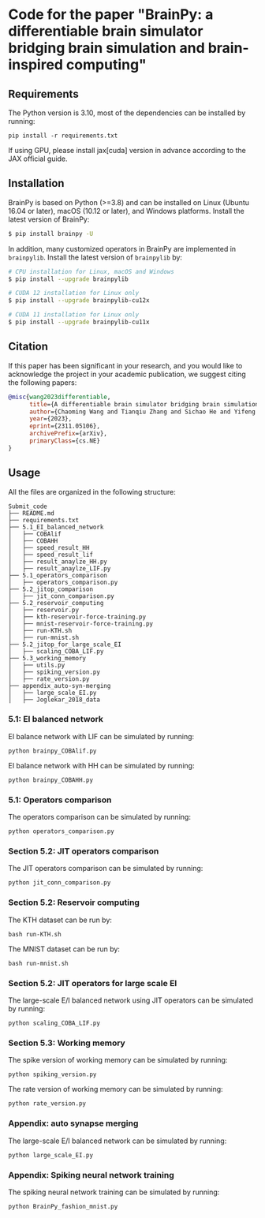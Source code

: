 # Code for the paper "BrainPy: a differentiable brain simulator bridging brain simulation and brain-inspired computing"

## Requirements
The Python version is 3.10, most of the dependencies can be installed by running:
```
pip install -r requirements.txt
```
If using GPU, please install jax[cuda] version in advance according to the JAX official guide.



## Installation

BrainPy is based on Python (>=3.8) and can be installed on Linux (Ubuntu 16.04 or later), macOS (10.12 or later), and Windows platforms. Install the latest version of BrainPy:

```bash
$ pip install brainpy -U
```

In addition, many customized operators in BrainPy are implemented in ``brainpylib``.
Install the latest version of `brainpylib` by:

```bash
# CPU installation for Linux, macOS and Windows
$ pip install --upgrade brainpylib
```

```bash
# CUDA 12 installation for Linux only
$ pip install --upgrade brainpylib-cu12x
```

```bash
# CUDA 11 installation for Linux only
$ pip install --upgrade brainpylib-cu11x
```

## Citation
If this paper has been significant in your research, and you would like to acknowledge the project in your academic publication, we suggest citing the following papers:
```bibtex
@misc{wang2023differentiable,
      title={A differentiable brain simulator bridging brain simulation and brain-inspired computing}, 
      author={Chaoming Wang and Tianqiu Zhang and Sichao He and Yifeng Gong and Hongyaoxing Gu and Shangyang Li and Si Wu},
      year={2023},
      eprint={2311.05106},
      archivePrefix={arXiv},
      primaryClass={cs.NE}
}
```


## Usage
All the files are organized in the following structure:
```
Submit_code
├── README.md
├── requirements.txt
├── 5.1_EI_balanced_network
│   ├── COBAlif
│   ├── COBAHH
│   ├── speed_result_HH
│   ├── speed_result_lif
│   ├── result_anaylze_HH.py
│   ├── result_anaylze_LIF.py
├── 5.1_operators_comparison
│   ├── operators_comparison.py
├── 5.2_jitop_comparison
│   ├── jit_conn_comparison.py
├── 5.2_reservoir_computing
│   ├── reservoir.py
│   ├── kth-reservoir-force-training.py
│   ├── mnist-reservoir-force-training.py
│   ├── run-KTH.sh
│   ├── run-mnist.sh
├── 5.2_jitop_for_large_scale_EI
│   ├── scaling_COBA_LIF.py
├── 5.3_working_memory
│   ├── utils.py
│   ├── spiking_version.py
│   ├── rate_version.py
├── appendix_auto-syn-merging
│   ├── large_scale_EI.py
│   ├── Joglekar_2018_data
```

### 5.1: EI balanced network
EI balance network with LIF can be simulated by running:
```
python brainpy_COBAlif.py
```
EI balance network with HH can be simulated by running:
```
python brainpy_COBAHH.py
```

### 5.1: Operators comparison
The operators comparison can be simulated by running:
```
python operators_comparison.py
```

### Section 5.2: JIT operators comparison
The JIT operators comparison can be simulated by running:
```
python jit_conn_comparison.py
```

### Section 5.2: Reservoir computing
The KTH dataset can be run by:
```
bash run-KTH.sh
```

The MNIST dataset can be run by:
```
bash run-mnist.sh
```

### Section 5.2: JIT operators for large scale EI
The large-scale E/I balanced network using JIT operators can be simulated by running:
```
python scaling_COBA_LIF.py
```

### Section 5.3: Working memory
The spike version of working memory can be simulated by running:
```
python spiking_version.py
```
The rate version of working memory can be simulated by running:
```
python rate_version.py
```

### Appendix: auto synapse merging
The large-scale E/I balanced network can be simulated by running:
```
python large_scale_EI.py
```

### Appendix: Spiking neural network training
The spiking neural network training can be simulated by running:
```
python BrainPy_fashion_mnist.py
```